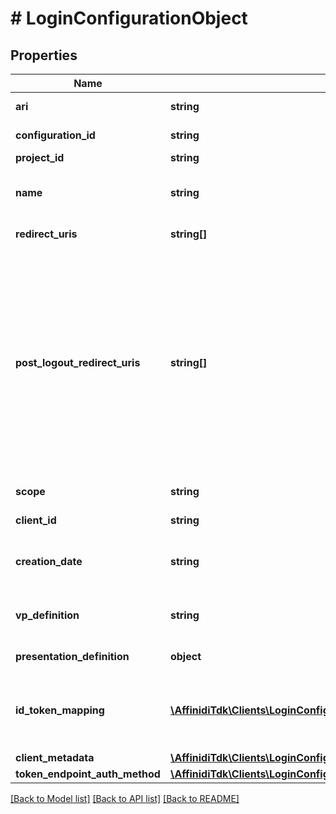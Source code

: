 # # LoginConfigurationObject

## Properties

Name | Type | Description | Notes
------------ | ------------- | ------------- | -------------
**ari** | **string** | Configuration ari |
**configuration_id** | **string** | Configuration id | [optional]
**project_id** | **string** | Project id |
**name** | **string** | User defined login configuration name |
**redirect_uris** | **string[]** | OAuth 2.0 Redirect URIs | [optional]
**post_logout_redirect_uris** | **string[]** | Post Logout Redirect URIs, Used to redirect the user&#39;s browser to a specified URL after the logout process is complete. Must match the domain, port, scheme of at least one of the registered redirect URIs | [optional]
**scope** | **string** | OAuth 2.0 Client Scope | [optional]
**client_id** | **string** | OAuth 2.0 Client ID |
**creation_date** | **string** | OAuth 2.0 Client Creation Date |
**vp_definition** | **string** | VP definition in JSON stringify format |
**presentation_definition** | **object** | Presentation Definition | [optional]
**id_token_mapping** | [**\AffinidiTdk\Clients\LoginConfigurationClient\Model\IdTokenMappingItem[]**](IdTokenMappingItem.md) | Fields name/path mapping between the vp_token and the id_token |
**client_metadata** | [**\AffinidiTdk\Clients\LoginConfigurationClient\Model\LoginConfigurationClientMetadataOutput**](LoginConfigurationClientMetadataOutput.md) |  |
**token_endpoint_auth_method** | [**\AffinidiTdk\Clients\LoginConfigurationClient\Model\TokenEndpointAuthMethod**](TokenEndpointAuthMethod.md) |  |

[[Back to Model list]](../../README.md#models) [[Back to API list]](../../README.md#endpoints) [[Back to README]](../../README.md)
